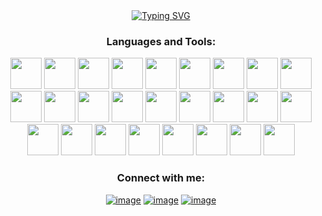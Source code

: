 <div>
  <div align=center>
      <a href="https://git.io/typing-svg"><img src="https://readme-typing-svg.demolab.com?font=VT323&size=35&duration=3500&pause=300&color=89939F&center=true&vCenter=true&width=500&lines=Hey%2C+I'm Nimansu Fernando;Welcome+to+my+profile!;" alt="Typing SVG" /></a>
  </div>
</div>

<h3 align="center">Languages and Tools:</h3>
<div align="center">
  <a><img src="https://raw.githubusercontent.com/rahulbanerjee26/githubAboutMeGenerator/main/icons/java.svg" height="50"></a>
  <a><img src="https://raw.githubusercontent.com/rahulbanerjee26/githubAboutMeGenerator/main/icons/spring.svg" height="50"></a>
  <a><img src="https://raw.githubusercontent.com/rahulbanerjee26/githubAboutMeGenerator/main/icons/javascript.svg" height="50"></a>
  <a><img src="https://raw.githubusercontent.com/rahulbanerjee26/githubAboutMeGenerator/main/icons/reactjs.svg" height="50"></a>
  <a><img src="https://raw.githubusercontent.com/rahulbanerjee26/githubAboutMeGenerator/main/icons/python.svg" height="50"></a>
  <a><img src="https://raw.githubusercontent.com/rahulbanerjee26/githubAboutMeGenerator/main/icons/aws.svg" height="50"></a>
  <a><img src="https://raw.githubusercontent.com/rahulbanerjee26/githubAboutMeGenerator/main/icons/docker.svg" height="50"></a>
  <a><img src="https://raw.githubusercontent.com/rahulbanerjee26/githubAboutMeGenerator/main/icons/kubernetes.svg" height="50"></a>
  <a><img src="https://raw.githubusercontent.com/rahulbanerjee26/githubAboutMeGenerator/main/icons/git.svg" height="50"></a>
  <a><img src="https://raw.githubusercontent.com/rahulbanerjee26/githubAboutMeGenerator/main/icons/github.svg" height="50"></a>
  <a><img src="https://raw.githubusercontent.com/rahulbanerjee26/githubAboutMeGenerator/main/icons/kafka.svg" height="50"></a>
  <a><img src="https://raw.githubusercontent.com/rahulbanerjee26/githubAboutMeGenerator/main/icons/postgresql.svg" height="50"></a>
  <a><img src="https://raw.githubusercontent.com/rahulbanerjee26/githubAboutMeGenerator/main/icons/postman.svg" height="50"></a>
  <a><img src="https://raw.githubusercontent.com/rahulbanerjee26/githubAboutMeGenerator/main/icons/mysql.svg" height="50"></a>
  <a><img src="https://raw.githubusercontent.com/rahulbanerjee26/githubAboutMeGenerator/main/icons/nodejs.svg" height="50"></a>
  <a><img src="https://raw.githubusercontent.com/rahulbanerjee26/githubAboutMeGenerator/main/icons/npm.svg" height="50"></a>
  <a><img src="https://raw.githubusercontent.com/rahulbanerjee26/githubAboutMeGenerator/main/icons/bootstrap.svg" height="50"></a>
  <a><img src="https://raw.githubusercontent.com/rahulbanerjee26/githubAboutMeGenerator/main/icons/kotlin.svg" height="50"></a>
  <a><img src="https://raw.githubusercontent.com/rahulbanerjee26/githubAboutMeGenerator/main/icons/php.svg" height="50"></a>
  <a><img src="https://raw.githubusercontent.com/rahulbanerjee26/githubAboutMeGenerator/main/icons/c.svg" height="50"></a>
  <a><img src="https://raw.githubusercontent.com/rahulbanerjee26/githubAboutMeGenerator/main/icons/cpp.svg" height="50"></a>
  <a><img src="https://raw.githubusercontent.com/rahulbanerjee26/githubAboutMeGenerator/main/icons/csharp.svg" height="50"></a>
  <a><img src="https://raw.githubusercontent.com/rahulbanerjee26/githubAboutMeGenerator/main/icons/dotnet.svg" height="50"></a>
  <a><img src="https://raw.githubusercontent.com/rahulbanerjee26/githubAboutMeGenerator/main/icons/css.svg" height="50"></a>
  <a><img src="https://raw.githubusercontent.com/rahulbanerjee26/githubAboutMeGenerator/main/icons/html.svg" height="50"></a>
  <a><img src="https://raw.githubusercontent.com/rahulbanerjee26/githubAboutMeGenerator/main/icons/firebase.svg" height="50"></a>
</div>

<h3 align="center">Connect with me:</h3>
<div align="center">

[![image](https://img.shields.io/badge/LinkedIn-0077B5?style=for-the-badge&logo=linkedin&logoColor=white)](https://www.linkedin.com/in/nimansu-fernando/)
[![image](https://img.shields.io/badge/Instagram-E4405F?style=for-the-badge&logo=instagram&logoColor=white)](https://www.instagram.com/laka.a_)
[![image](https://img.shields.io/badge/Gmail-D14836?style=for-the-badge&logo=gmail&logoColor=white)](mailto:nimansufernando@gmail.com)
  
</div>
<!--
**nimansu-fernando/nimansu-fernando** is a ✨ _special_ ✨ repository because its `README.md` (this file) appears on your GitHub profile.

Here are some ideas to get you started:

- 🔭 I’m currently working on ...
- 🌱 I’m currently learning ...
- 👯 I’m looking to collaborate on ...
- 🤔 I’m looking for help with ...
- 💬 Ask me about ...
- 📫 How to reach me: ...
- 😄 Pronouns: ...
- ⚡ Fun fact: ...
-->
